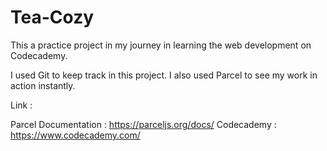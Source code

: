 # Tea-Cozy

This a practice project in my journey in learning the web development on Codecademy.

I used Git to keep track in this project. I also used Parcel to see my work in action instantly.

Link :

Parcel Documentation : https://parceljs.org/docs/
Codecademy : https://www.codecademy.com/